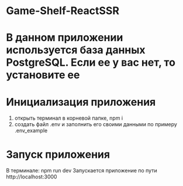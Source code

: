 # Game-Shelf-ReactSSR
# В данном приложении используется база данных PostgreSQL. Если ее у вас нет, то установите ее
# Инициализация приложения
1. открыть терминал в корневой папке, npm i
2. создать файл .env и заполнить его своими данными по примеру .env_example
# Запуск приложения
В терминале: npm run dev
Запускается приложение по пути http://localhost:3000
